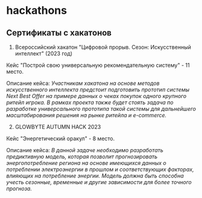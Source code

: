 # hackathons
## Сертификаты с хакатонов

1. Всероссийский хакатон "Цифровой прорыв. Сезон: Искусственный интеллект" (2023 год) 

Кейс "Построй свою универсальную рекомендательную систему" - 11 место. 

Описание кейса: *Участникам хакатона на основе методов искусственного интеллекта предстоит подготовить прототип системы Next Best Offer на примере данных о чеках покупок одного крупного ритейл игрока. В рамках проекта также будет стоять задача по разработке универсального прототипа такой системы для дальнейшего масштабирования решения на рынке ритейла и e-commerce.*

2. GLOWBYTE AUTUMN HACK 2023 

Кейс "Энергетический оракул" - 8 место.

Описание кейса: *В данной задаче необходимо разработать предиктивную модель, которая позволит прогнозировать энергопотребление региона на основе имеющихся данных о потреблении электроэнергии в прошлом и соответствующих факторах, влияющих на потребление энергии. Модель должна быть способна учесть сезонные, временные и другие зависимости для более точного прогноза.* 